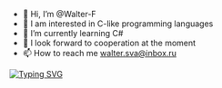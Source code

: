 - 👋 Hi, I’m @Walter-F
- 👀 I am interested in C-like programming languages
- 🌱 I’m currently learning С#
- 💞️ I look forward to cooperation at the moment
- 📫 How to reach me walter.sva@inbox.ru

[![Typing SVG](https://readme-typing-svg.herokuapp.com?font=Fira+Code&pause=1000&color=3813A4&random=false&width=435&lines=C%23%2F.NET+Software+Engineer)](https://git.io/typing-svg)
